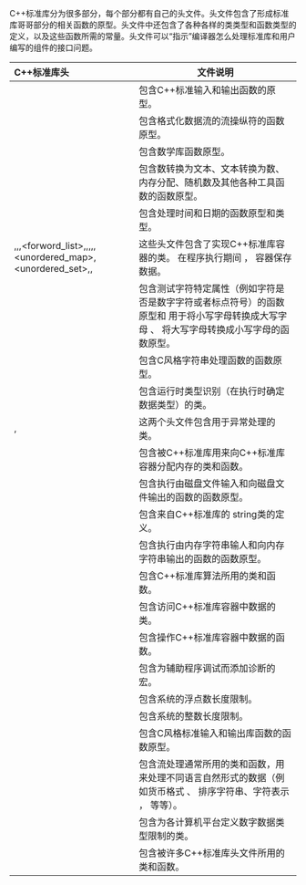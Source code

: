 C++标准库分为很多部分，每个部分都有自己的头文件。头文件包含了形成标准库哥哥部分的相关函数的原型。头文件中还包含了各种各样的类类型和函数类型的定义，以及这些函数所需的常量。头文件可以“指示”编译器怎么处理标准库和用户编写的组件的接口问题。

| C++标准库头                                                  | 文件说明                                                     |
| :----------------------------------------------------------- | ------------------------------------------------------------ |
| <iostream>                                                   | 包含C++标准输入和输出函数的原型。                            |
| <iomanip>                                                    | 包含格式化数据流的流操纵符的函数原型。                       |
| <cmath>                                                      | 包含数学库函数原型。                                         |
| <cstdlib>                                                    | 包含数转换为文本、文本转换为数、内存分配、随机数及其他各种工具函数的函数原型。 |
| <ctime>                                                      | 包含处理时间和日期的函数原型和类型。                         |
| <array>,<vector>,<list>,<forword_list>,<deque>,<queue>,<stack>,<map>,<unordered_map>,<unordered_set>,<set>,<bitset> | 这些头文件包含了实现C++标准库容器的类。 在程序执行期间 ， 容器保存数据。 |
| <ctype>                                                      | 包含测试字符特定属性（例如字符是否是数字字符或者标点符号）的函数原型和 用于将小写字母转换成大写字母 、 将大写字母转换成小写字母的函数原型。 |
| <cstring>                                                    | 包含C风格字符串处理函数的函数原型。                          |
| <typeinfo>                                                   | 包含运行时类型识别（在执行时确定数据类型）的类。             |
| <exception>,<stdexcept>                                      | 这两个头文件包含用于异常处理的类。                           |
| <memory>                                                     | 包含被C++标准库用来向C++标准库容器分配内存的类和函数。       |
| <fstream>                                                    | 包含执行由磁盘文件输入和向磁盘文件输出的函数的函数原型。     |
| <string>                                                     | 包含来自C++标准库的 string类的定义。                         |
| <sstream>                                                    | 包含执行由内存字符串输人和向内存字符串输出的函数的函数原型。 |
| <functional>                                                 | 包含C++标准库算法所用的类和函数。                            |
| <iterator>                                                   | 包含访问C++标准库容器中数据的类。                            |
| <algorithm>                                                  | 包含操作C++标准库容器中数据的函数。                          |
| <cassert>                                                    | 包含为辅助程序调试而添加诊断的宏。                           |
| <cfloat>                                                     | 包含系统的浮点数长度限制。                                   |
| <climits>                                                    | 包含系统的整数长度限制。                                     |
| <cstdio>                                                     | 包含C风格标准输入和输出库函数的函数原型。                    |
| <locale>                                                     | 包含流处理通常所用的类和函数，用来处理不同语言自然形式的数据（例如货币格式 、 排序字符串、字符表示 ， 等等）。 |
| <limits>                                                     | 包含为各计算机平台定义数字数据类型限制的类。                 |
| <utility>                                                    | 包含被许多C++标准库头文件所用的类和函数。                    |

